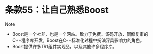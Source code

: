 # 条款55：让自己熟悉Boost

> [!NOTE]
>
> - Boost是一个社群，也是一个网站。致力于免费、源码开放、同僚复审的C++程序库开发。Boost在C++标准化过程中扮演深具影响力的角色。
> - Boost提供许多TR1组件实现品，以及其他许多程序库。

